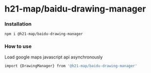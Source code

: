 # h21-map/baidu-drawing-manager

### Installation
```bash
npm i @h21-map/baidu-drawing-manager
```
### How to use
Load google maps javascript api asynchronously
```bash
import {DrawingManager} from '@h21-map/baidu-drawing-manager'
```
